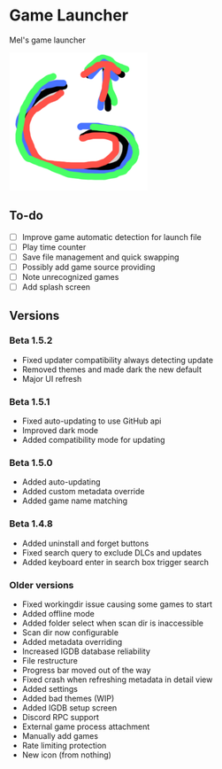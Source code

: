 # Game Launcher
 Mel's game launcher



<img src="Assets/gamelauncher.png" style="zoom:50%;" />




## To-do

- [ ] Improve game automatic detection for launch file
- [ ] Play time counter
- [ ] Save file management and quick swapping
- [ ] Possibly add game source providing
- [ ] Note unrecognized games
- [ ] Add splash screen

## Versions

### Beta 1.5.2

- Fixed updater compatibility always detecting update
- Removed themes and made dark the new default
- Major UI refresh

### Beta 1.5.1

- Fixed auto-updating to use GitHub api
- Improved dark mode
- Added compatibility mode for updating

### Beta 1.5.0

- Added auto-updating
- Added custom metadata override
- Added game name matching

### Beta 1.4.8

- Added uninstall and forget buttons
- Fixed search query to exclude DLCs and updates
- Added keyboard enter in search box trigger search

### Older versions

- Fixed workingdir issue causing some games to start
- Added offline mode
- Added folder select when scan dir is inaccessible
- Scan dir now configurable
- Added metadata overriding
- Increased IGDB database reliability
- File restructure
- Progress bar moved out of the way
- Fixed crash when refreshing metadata in detail view
- Added settings
- Added bad themes (WIP)
- Added IGDB setup screen
- Discord RPC support
- External game process attachment
- Manually add games
- Rate limiting protection
- New icon (from nothing)
